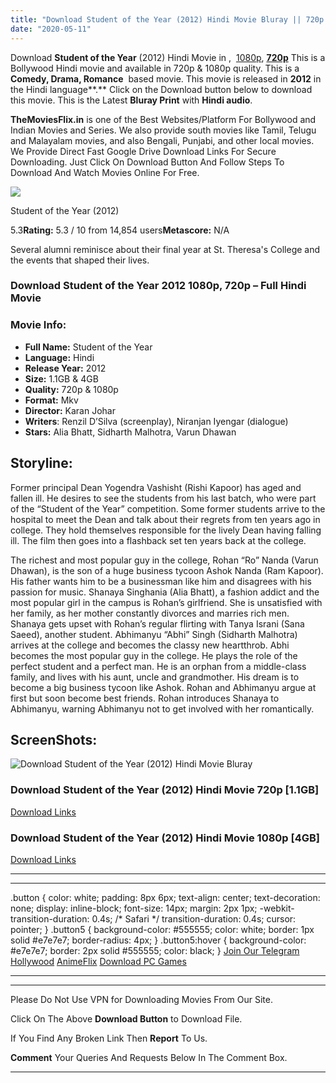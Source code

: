 ```yaml
---
title: "Download Student of the Year (2012) Hindi Movie Bluray || 720p [1.1GB] || 1080p [4GB]"
date: "2020-05-11"
---
```


Download **Student of the Year** (2012) Hindi Movie in ,  [1080p](https://1moviesflix.com/1080p-movies/), [**720p**](https://1moviesflix.com/720p-movies/) This is a Bollywood Hindi movie and available in 720p & 1080p quality. This is a **Comedy, Drama, Romance**  based movie. This movie is released in **2012** in the Hindi language**.** Click on the Download button below to download this movie. This is the Latest **Bluray Print** with **Hindi audio**.

**TheMoviesFlix.in** is one of the Best Websites/Platform For Bollywood and Indian Movies and Series. We also provide south movies like Tamil, Telugu and Malayalam movies, and also Bengali, Punjabi, and other local movies. We Provide Direct Fast Google Drive Download Links For Secure Downloading. Just Click On Download Button And Follow Steps To Download And Watch Movies Online For Free.

[![](https://m.media-amazon.com/images/M/MV5BZWY2Y2I2YTUtYWE1Yi00OGE5LTgyOTEtNDIyYzUyZjM5Yzk0XkEyXkFqcGdeQXVyODE5NzE3OTE@._V1_SX300.jpg)](https://www.imdb.com/title/tt2172071/ "Student of the Year")

Student of the Year (2012)

5.3**Rating:** 5.3 / 10 from 14,854 users**Metascore:** N/A

Several alumni reminisce about their final year at St. Theresa's College and the events that shaped their lives.

### Download Student of the Year 2012 1080p, 720p – Full Hindi Movie

### Movie Info:

- **Full Name:** Student of the Year
- **Language:** Hindi
- **Release Year:** 2012
- **Size:** 1.1GB & 4GB
- **Quality:** 720p & 1080p
- **Format:** Mkv
- **Director:** Karan Johar
- **Writers**: Renzil D’Silva (screenplay), Niranjan Iyengar (dialogue)
- **Stars:** Alia Bhatt, Sidharth Malhotra, Varun Dhawan

## Storyline:

Former principal Dean Yogendra Vashisht (Rishi Kapoor) has aged and fallen ill. He desires to see the students from his last batch, who were part of the “Student of the Year” competition. Some former students arrive to the hospital to meet the Dean and talk about their regrets from ten years ago in college. They hold themselves responsible for the lively Dean having falling ill. The film then goes into a flashback set ten years back at the college.

The richest and most popular guy in the college, Rohan “Ro” Nanda (Varun Dhawan), is the son of a huge business tycoon Ashok Nanda (Ram Kapoor). His father wants him to be a businessman like him and disagrees with his passion for music. Shanaya Singhania (Alia Bhatt), a fashion addict and the most popular girl in the campus is Rohan’s girlfriend. She is unsatisfied with her family, as her mother constantly divorces and marries rich men. Shanaya gets upset with Rohan’s regular flirting with Tanya Israni (Sana Saeed), another student. Abhimanyu “Abhi” Singh (Sidharth Malhotra) arrives at the college and becomes the classy new heartthrob. Abhi becomes the most popular guy in the college. He plays the role of the perfect student and a perfect man. He is an orphan from a middle-class family, and lives with his aunt, uncle and grandmother. His dream is to become a big business tycoon like Ashok. Rohan and Abhimanyu argue at first but soon become best friends. Rohan introduces Shanaya to Abhimanyu, warning Abhimanyu not to get involved with her romantically.

## ScreenShots:

![Download Student of the Year (2012) Hindi Movie Bluray](https://4.bp.blogspot.com/-lk0MjIol9zw/XTQZm3xa_9I/AAAAAAAAZOE/3Ankyn5HhCMHYOenJOPsvrfvLqjtINwmwCK4BGAYYCw/s1600/d3d5e5b74d8d3c45736c8f4f0c4016a0.jpg)

### Download Student of the Year (2012) Hindi Movie 720p \[1.1GB\]

[Download Links](https://1moviesflix.com?a270777880=MHY1Q05Oc0R2a3hyaERtK2NkUURDWElJcytWTWhyRnV6SHphZTg0L1ZzUzVNMklDSmlTZGVjSUZIZVhlN0o5ZVF0elBsTWEwRkZuRHliNW9sc2dLa1F6NVlBSldCVkV6aXpibTg1aGltM1k9)

### Download Student of the Year (2012) Hindi Movie 1080p \[4GB\] 

[Download Links](https://1moviesflix.com?a270777880=MHY1Q05Oc0R2a3hyaERtK2NkUURDWElJcytWTWhyRnV6SHphZTg0L1ZzUzVNMklDSmlTZGVjSUZIZVhlN0o5ZVpXTTNQSUFJWE5DUnR4Rjh0MVNDU25LcFNiQVJVT2xHYm5uNU1uajM3dUU9)

* * *

* * *

.button { color: white; padding: 8px 6px; text-align: center; text-decoration: none; display: inline-block; font-size: 14px; margin: 2px 1px; -webkit-transition-duration: 0.4s; /\* Safari \*/ transition-duration: 0.4s; cursor: pointer; } .button5 { background-color: #555555; color: white; border: 1px solid #e7e7e7; border-radius: 4px; } .button5:hover { background-color: #e7e7e7; border: 2px solid #555555; color: black; } [Join Our Telegram](http://gdrivepro.xyz/join.php) [Hollywood](https://moviesverse.com/) [AnimeFlix](https://animeflix.in/) [Download PC Games](https://gamesflix.net/)  

* * *

* * *

  

Please Do Not Use VPN for Downloading Movies From Our Site.

Click On The Above **Download Button** to Download File.

If You Find Any Broken Link Then **Report** To Us.

**Comment** Your Queries And Requests Below In The Comment Box.

* * *
